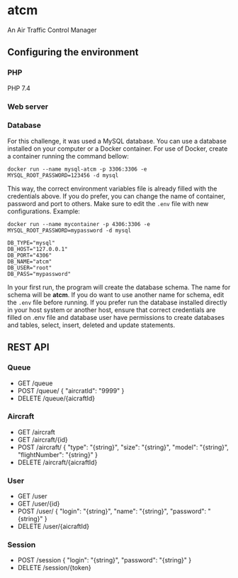 # atcm
An Air Traffic Control Manager

## Configuring the environment

### PHP
PHP 7.4
### Web server

### Database

For this challenge, it was used a MySQL database. You can use a database installed on your computer or a Docker container. For use of Docker, create a container running the command bellow:

`docker run --name mysql-atcm -p 3306:3306 -e MYSQL_ROOT_PASSWORD=123456 -d mysql`

This way, the correct environment variables file is already filled with the credentials above. If you do prefer, you can change the name of container, password and port to others. Make sure to edit the `.env` file with new configurations. Example:

`docker run --name mycontainer -p 4306:3306 -e MYSQL_ROOT_PASSWORD=mypassword -d mysql`

```
DB_TYPE="mysql"
DB_HOST="127.0.0.1"
DB_PORT="4306"
DB_NAME="atcm"
DB_USER="root"
DB_PASS="mypassword"
```

In your first run, the program will create the database schema. The name for schema will be **atcm**. If you do want to use another name for schema, edit the `.env` file before running. If you prefer run the database installed directly in your host system or another host, ensure that correct credentials are filled on .env file and database user have permissions to create databases and tables, select, insert, deleted and update statements.

## REST API

### Queue

* GET /queue
* POST /queue/
    {
        "aircratId": "9999"
    }
* DELETE /queue/{aicraftId}

### Aircraft

* GET /aircraft
* GET /aircraft/{id}
* POST /aircraft/
    {
        "type": "{string}",
        "size": "{string}",
        "model": "{string}",
        "flightNumber": "{string}"
    }
* DELETE /aircraft/{aicraftId}

### User

* GET /user
* GET /user/{id}
* POST /user/
    {
        "login": "{string}",
        "name": "{string}",
        "password": "{string}"
    }
* DELETE /user/{aicraftId}

### Session
* POST /session
{
    "login": "{string}",
    "password": "{string}"
}
* DELETE /session/{token}

